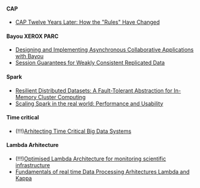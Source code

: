 #### CAP

* [CAP Twelve Years Later: How the "Rules" Have Changed](https://www.computer.org/cms/Computer.org/ComputingNow/homepage/2012/0512/T_CO2_CAP12YearsLater.pdf)

#### Bayou XEROX PARC

* [Designing and Implementing Asynchronous Collaborative Applications with Bayou](http://ecl.cc.gatech.edu/sites/default/files/publications/C.12-Edwards-UIST-1997.pdf)
* [Session Guarantees for Weakly Consistent Replicated Data](https://www.cis.upenn.edu/~bcpierce/courses/dd/papers/SessionGuaranteesPDIS.ps)


#### Spark
* [Resilient Distributed Datasets: A Fault-Tolerant Abstraction for In-Memory Cluster Computing](https://www2.eecs.berkeley.edu/Pubs/TechRpts/2011/EECS-2011-82.pdf)
* [Scaling Spark in the real world: Performance and Usability](https://cs.stanford.edu/~matei/papers/2015/vldb_spark.pdf)

#### Time critical
* (!!!)[Arhitecting Time Critical Big Data Systems](https://arxiv.org/pdf/1611.00946.pdf)

#### Lambda Arhitecture
* (!!!)[Optimised Lambda Architecture for monitoring scientific infrastructure](https://www.researchgate.net/publication/324493058_Optimised_Lambda_Architecture_for_monitoring_scientific_infrastructure)
* [Fundamentals of real time Data Processing Arhitectures Lambda and Kappa](http://martinfeick.com/wp-content/uploads/2018/07/Fundamentals-of-Real-Time-Data-Processing-Architectures-Lambda-and-Kappa.pdf)
